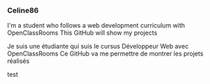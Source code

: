<h3>Celine86</h3> 
<p>I'm a student who follows a web development curriculum with OpenClassRooms
This GitHub will show my projects</p>
<p>Je suis une étudiante qui suis le cursus Développeur Web avec OpenClassRooms
Ce GitHub va me permettre de montrer les projets réalisés</p>
<p>test</p>